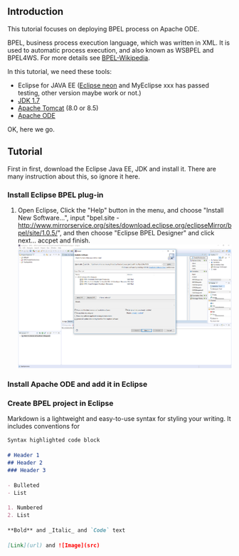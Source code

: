 ## Introduction

This tutorial focuses on deploying BPEL process on Apache ODE.

BPEL, business process execution language, which was written in XML. It is used to automatic process execution, and also known as WSBPEL and BPEL4WS. For more details see [BPEL-Wikipedia](https://en.wikipedia.org/wiki/Business_Process_Execution_Language).

In this tutorial, we need these tools:
- Eclipse for JAVA EE ([Eclipse neon](https://www.eclipse.org/downloads/) and MyEclipse xxx has passed testing, other version maybe work or not.)
- [JDK 1.7](http://www.oracle.com/technetwork/java/javase/downloads/jdk7-downloads-1880260.html)
- [Apache Tomcat](http://tomcat.apache.org) (8.0 or 8.5)
- [Apache ODE](http://ode.apache.org/getting-ode.html)

OK, here we go.

## Tutorial

First in first, download the Eclipse Java EE, JDK and install it. There are many instruction about this, so ignore it here.

### Install Eclipse BPEL plug-in
1. Open Eclipse, Click the "Help" button in the menu, and choose "Install New Software...", input "bpel.site - http://www.mirrorservice.org/sites/download.eclipse.org/eclipseMirror/bpel/site/1.0.5/", and then choose "Eclipse BPEL Designer" and click next... accpet and finish.
![Image](https://github.com/DaoD/Tutorial-on-BPEL/blob/master/images/1.PNG)

### Install Apache ODE and add it in Eclipse

### Create BPEL project in Eclipse




Markdown is a lightweight and easy-to-use syntax for styling your writing. It includes conventions for

```markdown
Syntax highlighted code block

# Header 1
## Header 2
### Header 3

- Bulleted
- List

1. Numbered
2. List

**Bold** and _Italic_ and `Code` text

[Link](url) and ![Image](src)
```



